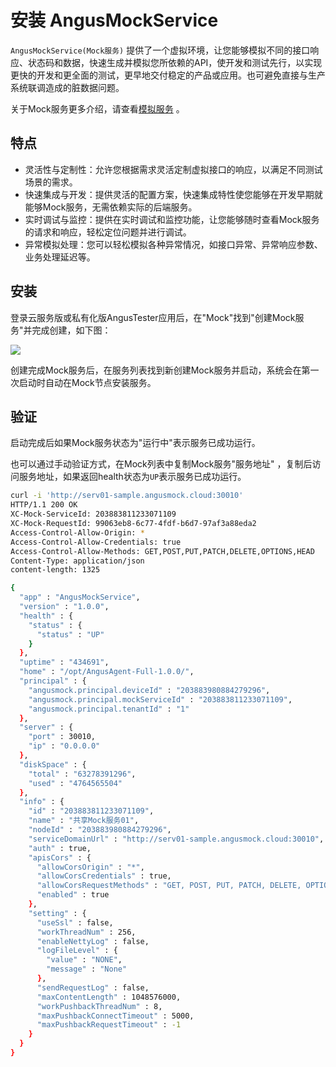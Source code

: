 # 安装 AngusMockService

`AngusMockService(Mock服务)` 提供了一个虚拟环境，让您能够模拟不同的接口响应、状态码和数据，快速生成并模拟您所依赖的API，使开发和测试先行，以实现更快的开发和更全面的测试，更早地交付稳定的产品或应用。也可避免直接与生产系统联调造成的脏数据问题。

关于Mock服务更多介绍，请查看[模拟服务](https://www.xcan.cloud/help/doc/205509853639082016?c=205531805216931972) 。

## 特点

- 灵活性与定制性：允许您根据需求灵活定制虚拟接口的响应，以满足不同测试场景的需求。
- 快速集成与开发：提供灵活的配置方案，快速集成特性使您能够在开发早期就能够Mock服务，无需依赖实际的后端服务。
- 实时调试与监控：提供在实时调试和监控功能，让您能够随时查看Mock服务的请求和响应，轻松定位问题并进行调试。
- 异常模拟处理：您可以轻松模拟各种异常情况，如接口异常、异常响应参数、业务处理延迟等。

## 安装

登录云服务版或私有化版AngusTester应用后，在"Mock"找到"创建Mock服务"并完成创建，如下图：

![](https://bj-c1-prod-files.xcan.cloud/storage/pubapi/v1/file/G05-01.png?fid=203622539782521099&fpt=jVkeDTpDUuy1DuzZpi2vx1YWj1QG2nrvD643vqNy)

创建完成Mock服务后，在服务列表找到新创建Mock服务并启动，系统会在第一次启动时自动在Mock节点安装服务。

## 验证

启动完成后如果Mock服务状态为"运行中"表示服务已成功运行。

也可以通过手动验证方式，在Mock列表中复制Mock服务"服务地址"
，复制后访问服务地址，如果返回health状态为`UP`表示服务已成功运行。

```bash
curl -i 'http://serv01-sample.angusmock.cloud:30010'
HTTP/1.1 200 OK
XC-Mock-ServiceId: 203883811233071109
XC-Mock-RequestId: 99063eb8-6c77-4fdf-b6d7-97af3a88eda2
Access-Control-Allow-Origin: *
Access-Control-Allow-Credentials: true
Access-Control-Allow-Methods: GET,POST,PUT,PATCH,DELETE,OPTIONS,HEAD
Content-Type: application/json
content-length: 1325

{
  "app" : "AngusMockService",
  "version" : "1.0.0",
  "health" : {
    "status" : {
      "status" : "UP"
    }
  },
  "uptime" : "434691",
  "home" : "/opt/AngusAgent-Full-1.0.0/",
  "principal" : {
    "angusmock.principal.deviceId" : "203883980884279296",
    "angusmock.principal.mockServiceId" : "203883811233071109",
    "angusmock.principal.tenantId" : "1"
  },
  "server" : {
    "port" : 30010,
    "ip" : "0.0.0.0"
  },
  "diskSpace" : {
    "total" : "63278391296",
    "used" : "4764565504"
  },
  "info" : {
    "id" : "203883811233071109",
    "name" : "共享Mock服务01",
    "nodeId" : "203883980884279296",
    "serviceDomainUrl" : "http://serv01-sample.angusmock.cloud:30010",
    "auth" : true,
    "apisCors" : {
      "allowCorsOrigin" : "*",
      "allowCorsCredentials" : true,
      "allowCorsRequestMethods" : "GET, POST, PUT, PATCH, DELETE, OPTIONS, HEAD",
      "enabled" : true
    },
    "setting" : {
      "useSsl" : false,
      "workThreadNum" : 256,
      "enableNettyLog" : false,
      "logFileLevel" : {
        "value" : "NONE",
        "message" : "None"
      },
      "sendRequestLog" : false,
      "maxContentLength" : 1048576000,
      "workPushbackThreadNum" : 8,
      "maxPushbackConnectTimeout" : 5000,
      "maxPushbackRequestTimeout" : -1
    }
  }
}
```
